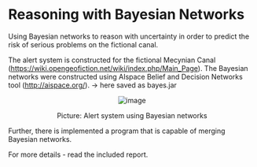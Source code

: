 # Reasoning with Bayesian Networks

Using Bayesian networks to reason with uncertainty in order to predict the risk of serious problems on the fictional canal.

The alert system is constructed for the fictional Mecynian Canal (https://wiki.opengeofiction.net/wiki/index.php/Main_Page). The Bayesian networks were constructed using AIspace Belief and Decision Networks tool (http://aispace.org/). -> here saved as bayes.jar

<div align='center'>

![image](https://user-images.githubusercontent.com/81230042/141188362-d0b4eeae-d804-4ee8-8042-8657fb6b89b0.png)

Picture: Alert system using Bayesian networks
  
</div>

Further, there is implemented a program that is capable of merging Bayesian networks.

For more details - read the included report.
